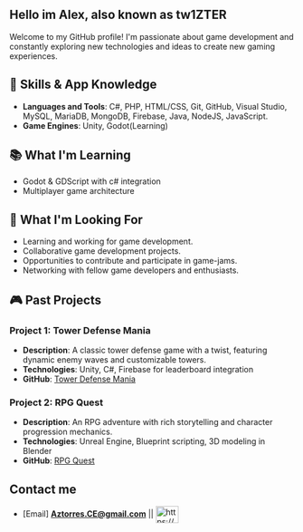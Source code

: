 ## Hello im Alex, also known as tw1ZTER 

Welcome to my GitHub profile! I'm passionate about game development and constantly exploring new technologies and ideas to create new gaming experiences.

## 🔧 Skills & App Knowledge
- **Languages and Tools**: C#, PHP, HTML/CSS, Git, GitHub, Visual Studio, MySQL, MariaDB, MongoDB, Firebase, Java, NodeJS, JavaScript.
- **Game Engines**: Unity, Godot(Learning)

## 📚 What I'm Learning
- Godot & GDScript with c# integration
- Multiplayer game architecture

## 🌟 What I'm Looking For
- Learning and working for game development.
- Collaborative game development projects.
- Opportunities to contribute and participate in game-jams.
- Networking with fellow game developers and enthusiasts.

## 🎮 Past Projects
### Project 1: Tower Defense Mania
- **Description**: A classic tower defense game with a twist, featuring dynamic enemy waves and customizable towers.
- **Technologies**: Unity, C#, Firebase for leaderboard integration
- **GitHub**: [Tower Defense Mania](https://github.com/your-username/tower-defense-mania)

### Project 2: RPG Quest
- **Description**: An RPG adventure with rich storytelling and character progression mechanics.
- **Technologies**: Unreal Engine, Blueprint scripting, 3D modeling in Blender
- **GitHub**: [RPG Quest](https://github.com/your-username/rpg-quest)

## Contact me
- [Email] **Aztorres.CE@gmail.com** || <a href="https://www.linkedin.com/in/alex-zepeda-torres/" target="blank"><img align="center" src="https://raw.githubusercontent.com/rahuldkjain/github-profile-readme-generator/master/src/images/icons/Social/linked-in-alt.svg" alt="https://www.linkedin.com/in/alex-zepeda-torres/" height="30" width="40" /></a>
</p>




